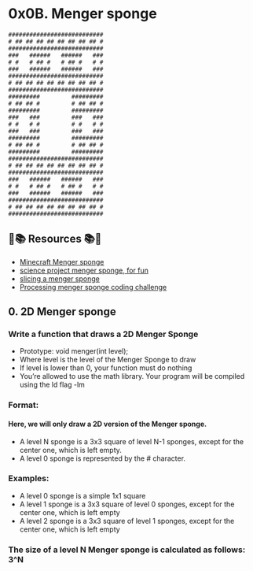 # 0x0B. Menger sponge
```
###########################
# ## ## ## ## ## ## ## ## #
###########################
###   ######   ######   ###
# #   # ## #   # ## #   # #
###   ######   ######   ###
###########################
# ## ## ## ## ## ## ## ## #
###########################
#########         #########
# ## ## #         # ## ## #
#########         #########
###   ###         ###   ###
# #   # #         # #   # #
###   ###         ###   ###
#########         #########
# ## ## #         # ## ## #
#########         #########
###########################
# ## ## ## ## ## ## ## ## #
###########################
###   ######   ######   ###
# #   # ## #   # ## #   # #
###   ######   ######   ###
###########################
# ## ## ## ## ## ## ## ## #
###########################
```
## 🍎📚 Resources 📚🍎
* [Minecraft Menger sponge](https://youtu.be/d-dI_pu_Z0g)
* [science project menger sponge, for fun](https://youtu.be/UAY6b9DqX6U)
* [slicing a menger sponge](https://youtu.be/fWsmq9E4YC0)
* [Processing menger sponge coding challenge](https://youtu.be/LG8ZK-rRkXo)


## 0. 2D Menger sponge
### Write a function that draws a 2D Menger Sponge
* Prototype: void menger(int level);
* Where level is the level of the Menger Sponge to draw
* If level is lower than 0, your function must do nothing
* You’re allowed to use the math library. Your program will be compiled using the ld flag -lm
### Format:
#### Here, we will only draw a 2D version of the Menger sponge. 
* A level N sponge is a 3x3 square of level N-1 sponges, except for the center one, which is left empty.
* A level 0 sponge is represented by the # character.
### Examples:
* A level 0 sponge is a simple 1x1 square
* A level 1 sponge is a 3x3 square of level 0 sponges, except for the center one, which is left empty
* A level 2 sponge is a 3x3 square of level 1 sponges, except for the center one, which is left empty
### The size of a level N Menger sponge is calculated as follows: 3^N